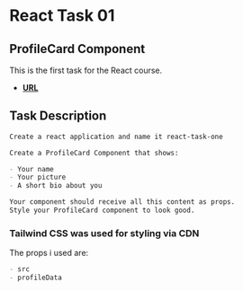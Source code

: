 # React Task 01

## ProfileCard Component

This is the first task for the React course.

- **[URL](https://react-task-one-ten.vercel.app/)**

## Task Description

```markdown
Create a react application and name it react-task-one

Create a ProfileCard Component that shows:

- Your name
- Your picture
- A short bio about you

Your component should receive all this content as props.
Style your ProfileCard component to look good.
```

### Tailwind CSS was used for styling via CDN

The props i used are:

```markdown
- src
- profileData
```
